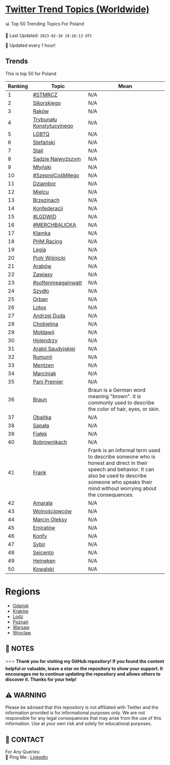 [Twitter Trend Topics (Worldwide)](https://github.com/ErcinDedeoglu/Twitter-Trend-Topics)
==========


📊 Top 50 Trending Topics For Poland

📆 Last Updated: `2023-02-10 19:16:13 UTC`

🔧 Updated every 1 hour!


## Trends

This is top 50 for Poland

| Ranking | Topic | Mean |
| ------- | ------------ | ------------ |
| 1 | [#STMRCZ](http://twitter.com/search?q=%23STMRCZ) | N/A |
| 2 | [Sikorskiego](http://twitter.com/search?q=Sikorskiego) | N/A |
| 3 | [Raków](http://twitter.com/search?q=Rak%c3%b3w) | N/A |
| 4 | [Trybunału Konstytucyjnego](http://twitter.com/search?q=Trybuna%c5%82u+Konstytucyjnego) | N/A |
| 5 | [LGBTQ](http://twitter.com/search?q=LGBTQ) | N/A |
| 6 | [Stefański](http://twitter.com/search?q=Stefa%c5%84ski) | N/A |
| 7 | [Stali](http://twitter.com/search?q=Stali) | N/A |
| 8 | [Sądzie Najwyższym](http://twitter.com/search?q=S%c4%85dzie+Najwy%c5%bcszym) | N/A |
| 9 | [Młyński](http://twitter.com/search?q=M%c5%82y%c5%84ski) | N/A |
| 10 | [#SzepnijCośMiłego](http://twitter.com/search?q=%23SzepnijCo%c5%9bMi%c5%82ego) | N/A |
| 11 | [Dziambor](http://twitter.com/search?q=Dziambor) | N/A |
| 12 | [Mielcu](http://twitter.com/search?q=Mielcu) | N/A |
| 13 | [Brzezinach](http://twitter.com/search?q=Brzezinach) | N/A |
| 14 | [Konfederacji](http://twitter.com/search?q=Konfederacji) | N/A |
| 15 | [#LGDWID](http://twitter.com/search?q=%23LGDWID) | N/A |
| 16 | [#MERCHBALICKA](http://twitter.com/search?q=%23MERCHBALICKA) | N/A |
| 17 | [Klamka](http://twitter.com/search?q=Klamka) | N/A |
| 18 | [PHM Racing](http://twitter.com/search?q=PHM+Racing) | N/A |
| 19 | [Legia](http://twitter.com/search?q=Legia) | N/A |
| 20 | [Piotr Wiśnicki](http://twitter.com/search?q=Piotr+Wi%c5%9bnicki) | N/A |
| 21 | [Arabów](http://twitter.com/search?q=Arab%c3%b3w) | N/A |
| 22 | [Zawiasy](http://twitter.com/search?q=Zawiasy) | N/A |
| 23 | [#softenmeagainwatt](http://twitter.com/search?q=%23softenmeagainwatt) | N/A |
| 24 | [Szydło](http://twitter.com/search?q=Szyd%c5%82o) | N/A |
| 25 | [Orban](http://twitter.com/search?q=Orban) | N/A |
| 26 | [Lotos](http://twitter.com/search?q=Lotos) | N/A |
| 27 | [Andrzej Duda](http://twitter.com/search?q=Andrzej+Duda) | N/A |
| 28 | [Chobielina](http://twitter.com/search?q=Chobielina) | N/A |
| 29 | [Mołdawii](http://twitter.com/search?q=Mo%c5%82dawii) | N/A |
| 30 | [Holendrzy](http://twitter.com/search?q=Holendrzy) | N/A |
| 31 | [Arabii Saudyjskiej](http://twitter.com/search?q=Arabii+Saudyjskiej) | N/A |
| 32 | [Rumunii](http://twitter.com/search?q=Rumunii) | N/A |
| 33 | [Mentzen](http://twitter.com/search?q=Mentzen) | N/A |
| 34 | [Marciniak](http://twitter.com/search?q=Marciniak) | N/A |
| 35 | [Pani Premier](http://twitter.com/search?q=Pani+Premier) | N/A |
| 36 | [Braun](http://twitter.com/search?q=Braun) | Braun is a German word meaning "brown". It is commonly used to describe the color of hair, eyes, or skin. |
| 37 | [Obajtka](http://twitter.com/search?q=Obajtka) | N/A |
| 38 | [Sapała](http://twitter.com/search?q=Sapa%c5%82a) | N/A |
| 39 | [Fiałek](http://twitter.com/search?q=Fia%c5%82ek) | N/A |
| 40 | [Bobrownikach](http://twitter.com/search?q=Bobrownikach) | N/A |
| 41 | [Frank](http://twitter.com/search?q=Frank) | Frank is an informal term used to describe someone who is honest and direct in their speech and behavior. It can also be used to describe someone who speaks their mind without worrying about the consequences. |
| 42 | [Amarala](http://twitter.com/search?q=Amarala) | N/A |
| 43 | [Wolnościowców](http://twitter.com/search?q=Wolno%c5%9bciowc%c3%b3w) | N/A |
| 44 | [Marcin Oleksy](http://twitter.com/search?q=Marcin+Oleksy) | N/A |
| 45 | [Emiratów](http://twitter.com/search?q=Emirat%c3%b3w) | N/A |
| 46 | [Konfy](http://twitter.com/search?q=Konfy) | N/A |
| 47 | [Sybir](http://twitter.com/search?q=Sybir) | N/A |
| 48 | [Seicento](http://twitter.com/search?q=Seicento) | N/A |
| 49 | [Heineken](http://twitter.com/search?q=Heineken) | N/A |
| 50 | [Kowalski](http://twitter.com/search?q=Kowalski) | N/A |



# Regions

* [Gdańsk](</Poland/Gdańsk.md>)
* [Kraków](</Poland/Kraków.md>)
* [Lodz](</Poland/Lodz.md>)
* [Poznań](</Poland/Poznań.md>)
* [Warsaw](</Poland/Warsaw.md>)
* [Wroclaw](</Poland/Wroclaw.md>)



## 📝 NOTES

⭐⭐⭐ **Thank you for visiting my GitHub repository! If you found the content helpful or valuable, leave a star on the repository to show your support. It encourages me to continue updating the repository and allows others to discover it. Thanks for your help!**


## ⚠️ WARNING

Please be advised that this repository is not affiliated with Twitter and the information provided is for informational purposes only. We are not responsible for any legal consequences that may arise from the use of this information. Use at your own risk and solely for educational purposes.


## 📨 CONTACT

 For Any Queries:  
            🏓 Ping Me : [LinkedIn](https://www.linkedin.com/in/ercindedeoglu/)
